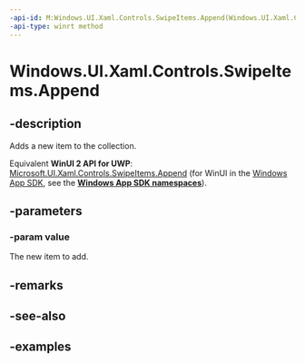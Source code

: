 ```yaml
---
-api-id: M:Windows.UI.Xaml.Controls.SwipeItems.Append(Windows.UI.Xaml.Controls.SwipeItem)
-api-type: winrt method
---
```


<!-- Method syntax.
public void SwipeItems.Append(SwipeItem value)
-->

# Windows.UI.Xaml.Controls.SwipeItems.Append

## -description

Adds a new item to the collection.

Equivalent **WinUI 2 API for UWP**: [Microsoft.UI.Xaml.Controls.SwipeItems.Append](/windows/winui/api/microsoft.ui.xaml.controls.swipeitems.append) (for WinUI in the [Windows App SDK](/windows/apps/windows-app-sdk/), see the **[Windows App SDK namespaces](/windows/windows-app-sdk/api/winrt/)**).

## -parameters

### -param value

The new item to add.

## -remarks

## -see-also

## -examples

